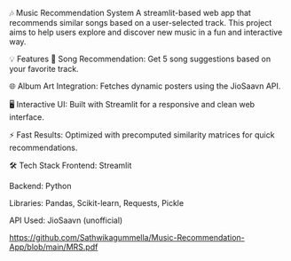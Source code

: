 🎶 Music Recommendation System
A streamlit-based web app that recommends similar songs based on a user-selected track. This project aims to help users explore and discover new music in a fun and interactive way.

💡 Features
🎵 Song Recommendation: Get 5 song suggestions based on your favorite track.

🌐 Album Art Integration: Fetches dynamic posters using the JioSaavn API.

🖥️ Interactive UI: Built with Streamlit for a responsive and clean web interface.

⚡ Fast Results: Optimized with precomputed similarity matrices for quick recommendations.

🛠️ Tech Stack
Frontend: Streamlit

Backend: Python

Libraries: Pandas, Scikit-learn, Requests, Pickle

API Used: JioSaavn (unofficial)




https://github.com/Sathwikagummella/Music-Recommendation-App/blob/main/MRS.pdf
